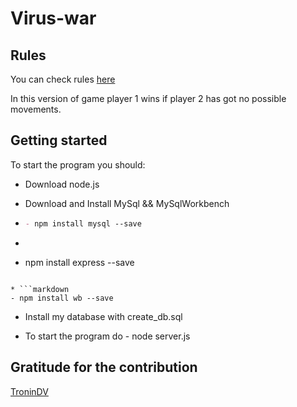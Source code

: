 # Virus-war

## Rules

You can check rules [here](https://ru.wikipedia.org/wiki/%D0%92%D0%BE%D0%B9%D0%BD%D0%B0_%D0%B2%D0%B8%D1%80%D1%83%D1%81%D0%BE%D0%B2)

In this version of game player 1 wins if player 2 has got no possible movements. 

## Getting started

To start the program you should:

* Download node.js

* Download and Install MySql && MySqlWorkbench

* ``` markdown
  - npm install mysql --save 
  ```
  
* ``` markdown
- npm install express --save 
```

* ```markdown 
- npm install wb --save  
```

* Install my database with create_db.sql

* To start the program do - node server.js

## Gratitude for the contribution

[TroninDV](https://github.com/TroninDV)
